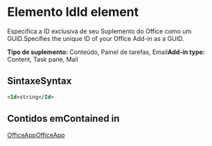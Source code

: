 # <a name="id-element"></a><span data-ttu-id="c9ba9-101">Elemento Id</span><span class="sxs-lookup"><span data-stu-id="c9ba9-101">Id element</span></span>

<span data-ttu-id="c9ba9-102">Especifica a ID exclusiva de seu Suplemento do Office como um GUID.</span><span class="sxs-lookup"><span data-stu-id="c9ba9-102">Specifies the unique ID of your Office Add-in as a GUID.</span></span>

<span data-ttu-id="c9ba9-103">**Tipo de suplemento:** Conteúdo, Painel de tarefas, Email</span><span class="sxs-lookup"><span data-stu-id="c9ba9-103">**Add-in type:** Content, Task pane, Mail</span></span>

## <a name="syntax"></a><span data-ttu-id="c9ba9-104">Sintaxe</span><span class="sxs-lookup"><span data-stu-id="c9ba9-104">Syntax</span></span>

```XML
<Id>string</Id>
```

## <a name="contained-in"></a><span data-ttu-id="c9ba9-105">Contidos em</span><span class="sxs-lookup"><span data-stu-id="c9ba9-105">Contained in</span></span>

[<span data-ttu-id="c9ba9-106">OfficeApp</span><span class="sxs-lookup"><span data-stu-id="c9ba9-106">OfficeApp</span></span>](officeapp.md)

